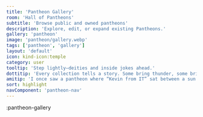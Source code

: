 ```yaml
---
title: 'Pantheon Gallery'
room: 'Hall of Pantheons'
subtitle: 'Browse public and owned pantheons'
description: 'Explore, edit, or expand existing Pantheons.'
gallery: 'pantheon'
image: 'pantheon/gallery.webp'
tags: ['pantheon', 'gallery']
layout: 'default'
icon: kind-icon:temple
category: user
tooltip: 'Step lightly—deities and inside jokes ahead.'
dottitip: 'Every collection tells a story. Some bring thunder, some bring snacks.'
amitip: 'I once saw a pantheon where “Kevin from IT” sat between a sun god and a polite raccoon. Flawless curation.'
sort: highlight
navComponent: 'pantheon-nav'
---
```


:pantheon-gallery
